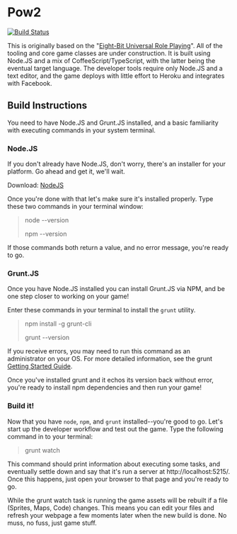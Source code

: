 Pow2
================
[![Build Status](https://secure.travis-ci.org/justindujardin/pow2.png)](http://travis-ci.org/justindujardin/pow2)

This is originally based on the "[Eight-Bit Universal Role Playing](https://github.com/pents90/eburp)".  All of the tooling and core game classes are under construction.  It is built using Node.JS and a mix of CoffeeScript/TypeScript, with the latter being the eventual target language.  The developer tools require only Node.JS and a text editor, and the game deploys with little effort to Heroku and integrates with Facebook.

## Build Instructions

You need to have Node.JS and Grunt.JS installed, and a basic familiarity with executing commands in your system terminal.

### Node.JS

If you don't already have Node.JS, don't worry, there's an installer for your platform.  Go ahead and get it, we'll wait.

Download: [NodeJS](http://nodejs.org/)

Once you're done with that let's make sure it's installed properly.  Type these two commands in your terminal window:

> node --version
>
> npm --version

If those commands both return a value, and no error message, you're ready to go.

### Grunt.JS

Once you have Node.JS installed you can install Grunt.JS via NPM, and be one step closer to working on your game!

Enter these commands in your terminal to install the `grunt` utility.

> npm install -g grunt-cli
>
> grunt --version

If you receive errors, you may need to run this command as an administrator on your OS.  For more detailed information, see
the grunt [Getting Started Guide](http://gruntjs.com/getting-started#installing-the-cli).

Once you've installed grunt and it echos its version back without error, you're ready to install npm dependencies and then
run your game!

### Build it!

Now that you have `node`, `npm`, and `grunt` installed--you're good to go.  Let's start up the developer workflow and test
out the game.  Type the following command in to your terminal:

> grunt watch

This command should print information about executing some tasks, and eventually settle down and say that it's run a server at http://localhost:5215/.
Once this happens, just open your browser to that page and you're ready to go.

While the grunt watch task is running the game assets will be rebuilt if a file (Sprites, Maps, Code) changes.  This means you
can edit your files and refresh your webpage a few moments later when the new build is done.  No muss, no fuss, just game stuff.
